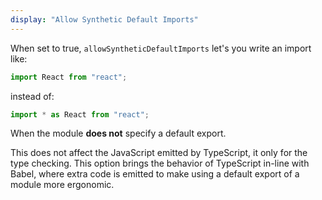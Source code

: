 ```yaml
---
display: "Allow Synthetic Default Imports"
---
```


When set to true, `allowSyntheticDefaultImports` let's you write an import like:

```ts
import React from "react";
```

instead of:

```ts
import * as React from "react";
```

When the module **does not** specify a default export.

This does not affect the JavaScript emitted by TypeScript, it only for the type checking.
This option brings the behavior of TypeScript in-line with Babel, where extra code is emitted to make using a default export of a module more ergonomic.
